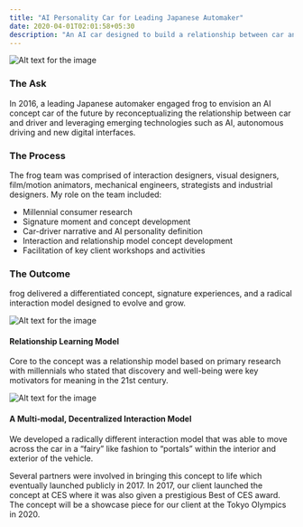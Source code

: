 ```yaml
---
title: "AI Personality Car for Leading Japanese Automaker"
date: 2020-04-01T02:01:58+05:30
description: "An AI car designed to build a relationship between car and driver"
---
```


![Alt text for the image](/website/Toyota-1.jpg)

### The Ask
In 2016, a leading Japanese automaker engaged frog to envision an AI concept car of the future by reconceptualizing the relationship between car and driver and leveraging emerging technologies such as AI, autonomous driving and new digital interfaces.

### The Process
The frog team was comprised of interaction designers, visual designers, film/motion animators, mechanical engineers, strategists and industrial designers. My role on the team included:
- Millennial consumer research
- Signature moment and concept development
- Car-driver narrative and AI personality definition
- Interaction and relationship model concept development
- Facilitation of key client workshops and activities

### The Outcome
frog delivered a differentiated concept, signature experiences, and a radical interaction model designed to evolve and grow.

![Alt text for the image](/website/Toyota-2.jpg)

#### Relationship Learning Model
Core to the concept was a relationship model based on primary research with millennials who stated that discovery and well-being were key motivators for meaning in the 21st century.

![Alt text for the image](/website/Toyota-3.jpg)

#### A Multi-modal, Decentralized Interaction Model
We developed a radically different interaction model that was able to move across the car in a “fairy” like fashion to “portals” within the interior and exterior of the vehicle.

Several partners were involved in bringing this concept to life which eventually launched publicly in 2017. In 2017, our client launched the concept at CES where it was also given a prestigious Best of CES award. The concept will be a showcase piece for our client at the Tokyo Olympics in 2020.
